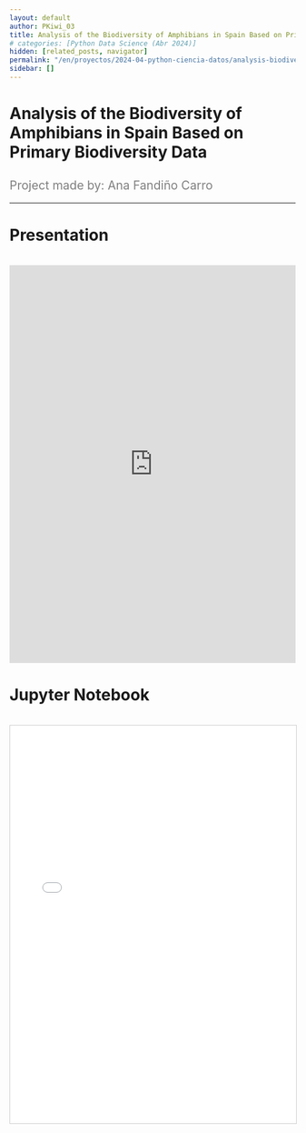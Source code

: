 ```yaml
---
layout: default
author: PKiwi_03
title: Analysis of the Biodiversity of Amphibians in Spain Based on Primary Biodiversity Data
# categories: [Python Data Science (Abr 2024)]
hidden: [related_posts, navigator]
permalink: "/en/proyectos/2024-04-python-ciencia-datos/analysis-biodiversity-amphibians-spain.html"
sidebar: []
---
```


# Analysis of the Biodiversity of Amphibians in Spain Based on Primary Biodiversity Data
<h2 style="color: gray; font-weight: normal;">
Project made by:  Ana Fandiño Carro
</h2>

---


# Presentation
<br>

<iframe width="100%" height="700" src="https://www.youtube.com/embed/ho64zDFF83k?si=oF9Q0ZaP2SOH-T0g" frameborder="0" allow="accelerometer; autoplay; clipboard-write; encrypted-media; gyroscope; picture-in-picture; web-share" referrerpolicy="strict-origin-when-cross-origin" allowfullscreen></iframe>

<br>

# Jupyter Notebook
<br>

<iframe 
    src="/assets/html/ana_fandino.html" 
    width="100%" 
    height="700" 
    style="border: 1px solid #ccc;"
></iframe>